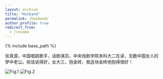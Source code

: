 ```yaml
---
layout: archive
title: "Husband"
permalink: /husband/
author_profile: true
redirect_from:
  - /resume
---
```


{% include base_path %}



张真源，中国唱跳歌手，话剧演员，中央戏剧学院本科大二在读，无数中国女人的梦中老公。俗话说得好，女大三，抱金砖，我这块金砖他抱得很好！

![Fig.1](http://yingqianli.github.io/files/zhenyuan1.JPG)
![Fig.2](http://yingqianli.github.io/files/zhenyuan2.JPG)
